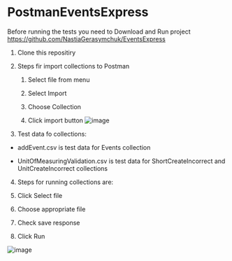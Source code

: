 # PostmanEventsExpress

Before running the tests you need to Download and Run project https://github.com/NastiaGerasymchuk/EventsExpress 

1. Clone this repositiry

1. Steps fir import collections to Postman 

   1. Select file from menu

   1. Select Import

   1. Choose Collection

   1. Click import button
 ![image](https://user-images.githubusercontent.com/70840510/114297070-427b4680-9ab7-11eb-9a14-af98ed2f98b2.png)


1. Test data fo collections:

* addEvent.csv is test data for Events collection

* UnitOfMeasuringValidation.csv is test data for ShortCreateIncorrect and UnitCreateIncorrect collections

 4. Steps for running collections are:
  
   1. Click Select file
  
   1. Choose appropriate file
  
   1. Check save response
  
   1. Click Run
  
 ![image](https://user-images.githubusercontent.com/70840510/114237137-50cc4400-998b-11eb-835d-28eab878f73c.png)
